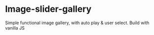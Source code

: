 # Image-slider-gallery
Simple functional image gallery, with auto play &amp; user select. Build with vanilla JS
